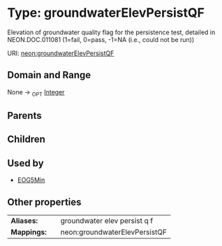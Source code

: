 
# Type: groundwaterElevPersistQF


Elevation of groundwater quality flag for the persistence test, detailed in NEON.DOC.011081 (1=fail, 0=pass, -1=NA (i.e., could not be run))

URI: [neon:groundwaterElevPersistQF](https://data.neonscience.org/groundwaterElevPersistQF)


## Domain and Range

None ->  <sub>OPT</sub> [Integer](types/Integer.md)

## Parents


## Children


## Used by

 * [EOG5Min](EOG5Min.md)

## Other properties

|  |  |  |
| --- | --- | --- |
| **Aliases:** | | groundwater elev persist q f |
| **Mappings:** | | neon:groundwaterElevPersistQF |

